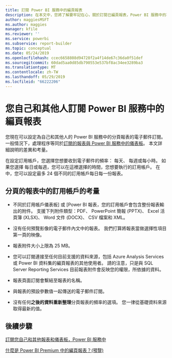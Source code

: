 ```yaml
---
title: 訂閱 Power BI 服務中的編頁報表
description: 在本文中，您將了解要牢記在心，關於訂閱已編頁報表，Power BI 服務中的項目。
author: maggiesMSFT
ms.author: maggies
manager: kfile
ms.reviewer: ''
ms.service: powerbi
ms.subservice: report-builder
ms.topic: conceptual
ms.date: 05/24/2019
ms.openlocfilehash: ccec6658808d94728f2a4f14de67c36da0f51def
ms.sourcegitcommit: 60dad5aa0d85db790553e537bf8ac34ee3289ba3
ms.translationtype: MT
ms.contentlocale: zh-TW
ms.lasthandoff: 05/29/2019
ms.locfileid: "66222206"
---
```

# <a name="subscribe-yourself-and-others-to-paginated-reports-in-the-power-bi-service"></a>您自己和其他人訂閱 Power BI 服務中的編頁報表 

您現在可以設定為自己和其他人的 Power BI 服務中的分頁報表的電子郵件訂閱。 一般情況下，處理程序等同於[訂閱的報表與 Power BI 服務中的儀表板](service-report-subscribe.md)。 本文詳細說明的差異和考量。 

在設定訂用帳戶，您選擇您想要收到電子郵件的頻率： 每天、 每週或每小時。 如果您選擇 每日或每週，您可以在這裡選擇的時間，您想要執行的訂用帳戶。 在中，您可以設定最多 24 個不同的訂用帳戶每日每一份報表。 

## <a name="considerations-for-paginated-report-subscriptions"></a>分頁的報表中的訂用帳戶的考量 

- 不同於訂用帳戶儀表板] 或 [Power BI 報表，您的訂用帳戶會包含整份報表輸出的附件。  支援下列附件類型：PDF、 PowerPoint 簡報 (PPTX)、 Excel 活頁簿 (XLSX)、 Word 文件 (DOCX)、 CSV 檔案和 XML。

- 沒有任何預覽影像的電子郵件內文中的報表。  我們打算將報表當做選擇性項目第一頁的映像。 

- 報表附件大小上限為 25 MB。 

- 您可以訂閱連接至任何目前支援的資料來源，包括 Azure Analysis Services 或 Power BI 資料集的編頁報表的其他使用者。 請的注意，只是與 SQL Server Reporting Services 目前報表附件會反映您的權限，所依據的資料。 

- 報表頁面訂閱會繫結至報表的名稱。  

- 與報表的預設參數值一起傳送的電子郵件訂閱。 

- 沒有任何**之後的資料重新整理**分頁報表的頻率的選項。 您一律從基礎資料來源取得最新的值。 

## <a name="next-steps"></a>後續步驟

[訂閱您自己和其他報表和儀表板，Power BI 服務中](service-report-subscribe.md)

[什麼是 Power BI Premium 中的編頁報表？(預覽)](paginated-reports-report-builder-power-bi.md)
